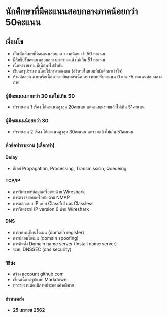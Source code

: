 # นักศึกษาที่มีคะแนนสอบกลางภาคน้อยกว่า 50คะแนน

## เงื่อนไข
* เป็นนักศึกษาที่มีคะแนนสอบกลางภาคน้อยกว่า 50 คะแนน 
* มีสิทธิปรับคะแนนสอบกลางภาครวมแล้วไม่เกิน 51 คะแนน
* เนื้อหารายงาน มีเนื้อหาไม่ซ้ำกัน 
* เขียนสรุปรายงานโดยใช้ภาษาของตน (อธิบายในแบบที่นักศึกษาเข้าใจ)
* ห้ามคัดลอก ภาพหรือเนื้อหาจากอินเทอร์เน็ต ตรวจพบปรับคะแนน 0 และ -5 คะแนนสอบกลางภาค

### ผู้มีคะแนนมากกว่า 30 แต่ไม่เกิน 50
* ทำรายงาน 1 เรื่อง ได้คะแนนสูงสุด 20คะแนน แต่คะแนนรวมแล้วไม่เกิน 51คะแนน

### ผู้มีคะแนนน้อยกว่า 30 

* ทำรายงาน 2 เรื่อง ได้คะแนนสูงสุด 30คะแนน แต่รวมแล้วไม่เกิน 51คะแนน

### ห้วข้อทำรายงาน (เลือกทำ)

#### Delay
- ดีเลย์ Propagation, Processing, Transmission, Queueing, 

#### TCP/IP
- การวิเคราะห์ข้อมูลเครือข่ายด้วย Wireshark
- การตรวจสอบเครือข่ายด้วย NMAP
- การออกแบบ IP แบบ Classful และ Classless
- การวิเคราะห์ IP version 6 ด้วย Wireshark

#### DNS

- การจดทะเบียนโดเมน (domain register) 
- การปลอมโดเมน (domain spoofing)
- การติดตั้ง Domain name server (Install name server)
- ระบบ DNSSEC (dns security)

### วิธีส่ง
- สร้าง account github.com
- เขียนเนื้อหารูปแบบ Markdown 
- ทุกรายงานต้องมีภาพประกอบคำอธิบาย


### กำหนดส่ง 

* **25 เมษายน 2562** 


